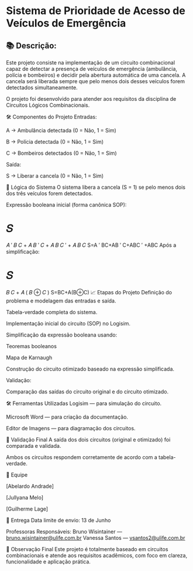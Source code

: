 # Sistema de Prioridade de Acesso de Veículos de Emergência

## 📚 Descrição:

Este projeto consiste na implementação de um circuito combinacional capaz de detectar a presença de veículos de emergência (ambulância, polícia e bombeiros) e decidir pela abertura automática de uma cancela.
A cancela será liberada sempre que pelo menos dois desses veículos forem detectados simultaneamente.

O projeto foi desenvolvido para atender aos requisitos da disciplina de Circuitos Lógicos Combinacionais.

🛠️ Componentes do Projeto
Entradas:

A → Ambulância detectada (0 = Não, 1 = Sim)

B → Polícia detectada (0 = Não, 1 = Sim)

C → Bombeiros detectados (0 = Não, 1 = Sim)

Saída:

S → Liberar a cancela (0 = Não, 1 = Sim)

🧠 Lógica do Sistema
O sistema libera a cancela (S = 1) se pelo menos dois dos três veículos forem detectados.

Expressão booleana inicial (forma canônica SOP):

𝑆
=
𝐴
′
𝐵
𝐶
+
𝐴
𝐵
′
𝐶
+
𝐴
𝐵
𝐶
′
+
𝐴
𝐵
𝐶
S=A 
′
 BC+AB 
′
 C+ABC 
′
 +ABC
Após a simplificação:

𝑆
=
𝐵
𝐶
+
𝐴
(
𝐵
⊕
𝐶
)
S=BC+A(B⊕C)
📈 Etapas do Projeto
Definição do problema e modelagem das entradas e saída.

Tabela-verdade completa do sistema.

Implementação inicial do circuito (SOP) no Logisim.

Simplificação da expressão booleana usando:

Teoremas booleanos

Mapa de Karnaugh

Construção do circuito otimizado baseado na expressão simplificada.

Validação:

Comparação das saídas do circuito original e do circuito otimizado.

🛠️ Ferramentas Utilizadas
Logisim — para simulação do circuito.

Microsoft Word — para criação da documentação.

Editor de Imagens — para diagramação dos circuitos.

🧪 Validação Final
A saída dos dois circuitos (original e otimizado) foi comparada e validada.

Ambos os circuitos respondem corretamente de acordo com a tabela-verdade.

👥 Equipe

[Abelardo Andrade]

[Jullyana Melo]

[Guilherme Lage]



📅 Entrega
Data limite de envio: 13 de Junho

Professoras Responsáveis:
Bruno Wisintainer — bruno.wisintainer@ulife.com.br
Vanessa Santos — vsantos2@ulife.com.br

🚀 Observação Final
Este projeto é totalmente baseado em circuitos combinacionais e atende aos requisitos acadêmicos, com foco em clareza, funcionalidade e aplicação prática.
